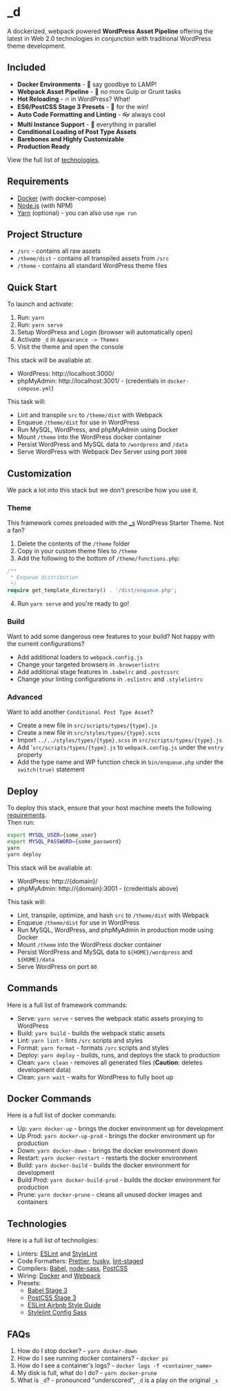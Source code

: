 # \_d

A dockerized, webpack powered **WordPress Asset Pipeline** offering the latest in Web 2.0 technologies in conjunction with traditional WordPress theme development.

## Included

- **Docker Environments** - :ship: say goodbye to LAMP!
- **Webpack Asset Pipeline** - :rocket: no more Gulp or Grunt tasks
- **Hot Reloading** - :fire: in WordPress? What!
- **ES6/PostCSS Stage 3 Presets** - :checkered_flag: for the win!
- **Auto Code Formatting and Linting** - :eyeglasses: always cool
- **Multi Instance Support** - :herb: everything in parallel
- **Conditional Loading of Post Type Assets**
- **Barebones and Highly Customizable**
- **Production Ready**

View the full list of [technologies](#technologies).

## Requirements

- [Docker](https://docs.docker.com/) (with docker-compose)
- [Node.js](http://nodejs.org/) (with NPM)
- [Yarn](https://yarnpkg.com/en/docs/install) (optional) - you can also use `npm run`

## Project Structure

- `/src` - contains all raw assets
- `/theme/dist` - contains all transpiled assets from `/src`
- `/theme` - contains all standard WordPress theme files

## Quick Start

To launch and activate:

1. Run: `yarn`
2. Run: `yarn serve`
3. Setup WordPress and Login (browser will automatically open)
4. Activate `_d` in `Appearance -> Themes`
5. Visit the theme and open the console

This stack will be avaliable at:

- WordPress: http://localhost:3000/
- phpMyAdmin: http://localhost:3001/ - (credentials in `docker-compose.yml`)

This task will:

- Lint and transpile `src` to `/theme/dist` with Webpack
- Enqueue `/theme/dist` for use in WordPress
- Run MySQL, WordPress, and phpMyAdmin using Docker
- Mount `/theme` into the WordPress docker container
- Persist WordPress and MySQL data to `/wordpress` and `/data`
- Serve WordPress with Webpack Dev Server using port `3000`

## Customization

We pack a lot into this stack but we don't prescribe how you use it.

### Theme

This framework comes preloaded with the [_s](https://github.com/Automattic/_s) WordPress Starter Theme. Not a fan?

1. Delete the contents of the `/theme` folder
2. Copy in your custom theme files to `/theme`
3. Add the following to the bottom of `/theme/functions.php`:

```php
/**
 * Enqueue distribution
 */
require get_template_directory() . '/dist/enqueue.php';
```

4. Run `yarn serve` and you're ready to go!

### Build

Want to add some dangerous new features to your build? Not happy with the current configurations?

- Add additional loaders to `webpack.config.js`
- Change your targeted browsers in `.browserlistrc`
- Add additional stage features in `.babelrc` and `.postcssrc`
- Change your linting configurations in `.eslintrc` and `.stylelintrc`

### Advanced

Want to add another `Conditional Post Type Asset`?

- Create a new file in `src/scripts/types/{type}.js`
- Create a new file in `src/styles/types/{type}.scss`
- Import `../../styles/types/{type}.scss` in `src/scripts/types/{type}.js`
- Add '`src/scripts/types/{type}.js` to `webpack.config.js` under the `entry` property
- Add the type name and WP function check in `bin/enqueue.php` under the `switch(true)` statement

## Deploy

To deploy this stack, ensure that your host machine meets the following [requirements](#requirements).\
Then run:

```bash
export MYSQL_USER={some_user}
export MYSQL_PASSWORD={some_password}
yarn
yarn deploy
```

This stack will be avaliable at:

- WordPress: http://{domain}/
- phpMyAdmin: http://{domain}:3001 - (credentials above)

This task will:

- Lint, transpile, optimize, and hash `src` to `/theme/dist` with Webpack
- Enqueue `/theme/dist` for use in WordPress
- Run MySQL, WordPress, and phpMyAdmin in production mode using Docker
- Mount `/theme` into the WordPress docker container
- Persist WordPress and MySQL data to `${HOME}/wordpress` and `${HOME}/data`
- Serve WordPress on port `80`

## Commands

Here is a full list of framework commands:

- Serve: `yarn serve` - serves the webpack static assets proxying to WordPress
- Build: `yarn build` - builds the webpack static assets
- Lint: `yarn lint` - lints `/src` scripts and styles
- Format: `yarn format` - formats `/src` scripts and styles
- Deploy: `yarn deploy` - builds, runs, and deploys the stack to production
- Clean: `yarn clean` - removes all generated files (**Caution**: deletes development data)
- Clean: `yarn wait` - waits for WordPress to fully boot up

## Docker Commands

Here is a full list of docker commands:

- Up: `yarn docker-up` - brings the docker environment up for development
- Up Prod: `yarn docker-up-prod` - brings the docker environment up for production
- Down: `yarn docker-down` - brings the docker environment down
- Restart: `yarn docker-restart` - restarts the docker environment
- Build: `yarn docker-build` - builds the docker environment for development
- Build Prod: `yarn docker-build-prod` - builds the docker environment for production
- Prune: `yarn docker-prune` - cleans all unused docker images and containers

## Technologies

Here is a full list of technoligies:

- Linters: [ESLint](https://eslint.org/) and [StyleLint](https://stylelint.io/)
- Code Formatters: [Prettier](https://prettier.io/), [husky](https://github.com/typicode/husky), [lint-staged](https://github.com/okonet/lint-staged)
- Compilers: [Babel](https://babeljs.io/), [node-sass](https://github.com/sass/node-sass), [PostCSS](https://postcss.org/)
- Wiring: [Docker](https://www.docker.com/) and [Webpack](https://webpack.js.org/)
- Presets:
  - [Babel Stage 3](https://github.com/babel/babel/blob/master/packages/babel-preset-stage-3/README.md)
  - [PostCSS Stage 3](https://github.com/csstools/postcss-preset-env)
  - [ESLint Airbnb Style Guide](https://github.com/airbnb/javascript)
  - [Stylelint Config Sass](https://github.com/bjankord/stylelint-config-sass-guidelines)

## FAQs

1. How do I stop docker? - `yarn docker-down`
2. How do I see running docker containers? - `docker ps`
3. How do I see a container's logs? - `docker logs -f <container_name>`
4. My disk is full, what do I do? - `yarn docker-prune`
5. What is `_d`? - pronounced "underscored", `_d` is a play on the original `_s`

